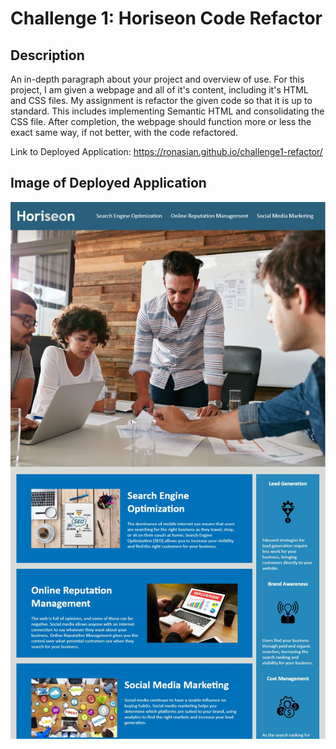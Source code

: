 # Challenge 1: Horiseon Code Refactor

## Description

An in-depth paragraph about your project and overview of use.
For this project, I am given a webpage and all of it's content, including it's HTML and CSS files.
My assignment is refactor the given code so that it is up to standard. This includes implementing Semantic HTML
and consolidating the CSS file. After completion, the webpage should function more or less the exact same way, if not better,
with the code refactored.

Link to Deployed Application: https://ronasian.github.io/challenge1-refactor/

## Image of Deployed Application

![Horiseon Webpage](./assets/images/Horiseon.jpg)